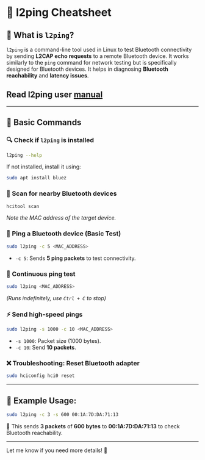 # 🔵 l2ping Cheatsheet

## 📌 What is `l2ping`?
`l2ping` is a command-line tool used in Linux to test Bluetooth connectivity by sending **L2CAP echo requests** to a remote Bluetooth device. It works similarly to the `ping` command for network testing but is specifically designed for Bluetooth devices. It helps in diagnosing **Bluetooth reachability** and **latency issues**.

## Read l2ping user [manual](../manual/l2ping.txt)
---

## 🔧 Basic Commands

### 🔍 Check if `l2ping` is installed
```bash
l2ping --help
```
If not installed, install it using:
```bash
sudo apt install bluez
```

### 📡 Scan for nearby Bluetooth devices
```bash
hcitool scan
```
_Note the MAC address of the target device._

### 📶 Ping a Bluetooth device (Basic Test)
```bash
sudo l2ping -c 5 <MAC_ADDRESS>
```
- `-c 5`: Sends **5 ping packets** to test connectivity.

### 🚀 Continuous ping test
```bash
sudo l2ping <MAC_ADDRESS>
```
_(Runs indefinitely, use `Ctrl + C` to stop)_

### ⚡ Send high-speed pings
```bash
sudo l2ping -s 1000 -c 10 <MAC_ADDRESS>
```
- `-s 1000`: Packet size (1000 bytes).
- `-c 10`: Send **10 packets**.

### ❌ Troubleshooting: Reset Bluetooth adapter
```bash
sudo hciconfig hci0 reset
```

---

## 🎯 Example Usage:
```bash
sudo l2ping -c 3 -s 600 00:1A:7D:DA:71:13
```
📌 This sends **3 packets** of **600 bytes** to **00:1A:7D:DA:71:13** to check Bluetooth reachability.

---

Let me know if you need more details! 🚀
